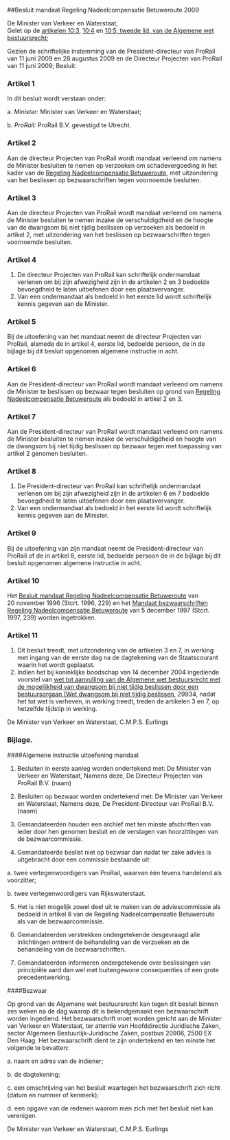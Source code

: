 <meta http-equiv='Content-Type' content='text/html; charset=utf-8' />

##Besluit mandaat Regeling Nadeelcompensatie Betuweroute 2009

De Minister van Verkeer en Waterstaat,  
Gelet op de [artikelen 10:3](../../../../../../../../wet/algemene/wet/bestuursrecht/BWBR0005537/README.md), [10:4](../../../../../../../../wet/algemene/wet/bestuursrecht/BWBR0005537/README.md) en [10:5, tweede lid, van de Algemene wet bestuursrecht](../../../../../../../../wet/algemene/wet/bestuursrecht/BWBR0005537/README.md);

Gezien de schriftelijke instemming van de President-directeur van ProRail van 11 juni 2009 en 28 augustus 2009 en de Directeur Projecten van ProRail van 11 juni 2009;
Besluit:    

### Artikel  1  

In dit besluit wordt verstaan onder: 

a.  *Minister:* Minister van Verkeer en Waterstaat;  

b.  *ProRail:* ProRail B.V. gevestigd te Utrecht.   

### Artikel  2  

Aan de directeur Projecten van ProRail wordt mandaat verleend om namens de Minister besluiten te nemen op verzoeken om schadevergoeding in het kader van de [Regeling Nadeelcompensatie Betuweroute](../../../../../../../../ministeriele-regeling/regeling/nadeelcompensatie/betuweroute/BWBR0008228/README.md), met uitzondering van het beslissen op bezwaarschriften tegen voornoemde besluiten. 

### Artikel  3  

Aan de directeur Projecten van ProRail wordt mandaat verleend om namens de Minister besluiten te nemen inzake de verschuldigdheid en de hoogte van de dwangsom bij niet tijdig beslissen op verzoeken als bedoeld in artikel 2, met uitzondering van het beslissen op bezwaarschriften tegen voornoemde besluiten. 

### Artikel  4  

1.  De directeur Projecten van ProRail kan schriftelijk ondermandaat verlenen om bij zijn afwezigheid zijn in de artikelen 2 en 3 bedoelde bevoegdheid te laten uitoefenen door een plaatsvervanger.   
2.  Van een ondermandaat als bedoeld in het eerste lid wordt schriftelijk kennis gegeven aan de Minister.  

### Artikel  5  

Bij de uitoefening van het mandaat neemt de directeur Projecten van ProRail, alsmede de in artikel 4, eerste lid, bedoelde persoon, de in de bijlage bij dit besluit opgenomen algemene instructie in acht. 

### Artikel  6  

Aan de President-directeur van ProRail wordt mandaat verleend om namens de Minister te beslissen op bezwaar tegen besluiten op grond van [Regeling Nadeelcompensatie Betuweroute](../../../../../../../../ministeriele-regeling/regeling/nadeelcompensatie/betuweroute/BWBR0008228/README.md) als bedoeld in artikel 2 en 3. 

### Artikel  7  

Aan de President-directeur van ProRail wordt mandaat verleend om namens de Minister besluiten te nemen inzake de verschuldigdheid en hoogte van de dwangsom bij niet tijdig beslissen op bezwaar tegen met toepassing van artikel 2 genomen besluiten. 

### Artikel  8  

1.  De President-directeur van ProRail kan schriftelijk ondermandaat verlenen om bij zijn afwezigheid zijn in de artikelen 6 en 7 bedoelde bevoegdheid te laten uitoefenen door een plaatsvervanger.   
2.  Van een ondermandaat als bedoeld in het eerste lid wordt schriftelijk kennis gegeven aan de Minister.  

### Artikel  9  

Bij de uitoefening van zijn mandaat neemt de President-directeur van ProRail of de in artikel 8, eerste lid, bedoelde persoon de in de bijlage bij dit besluit opgenomen algemene instructie in acht. 

### Artikel  10  

Het [Besluit mandaat Regeling Nadeelcompensatie Betuweroute](../../../../../../../../ministeriele-regeling/besluit/mandaat/regeling/nadeelcompensatie/betuweroute/BWBR0008339/README.md) van 20 november 1996 (Stcrt. 1996, 229) en het [Mandaat bezwaarschriften Regeling Nadeelcompensatie Betuweroute](../../../../../../../../ministeriele-regeling/mandaat/bezwaarschriften/nadeelcompensatie/betuweroute/BWBR0009087/README.md) van 5 december 1997 (Stcrt. 1997, 239) worden ingetrokken. 

### Artikel  11  

1.  Dit besluit treedt, met uitzondering van de artikelen 3 en 7, in werking met ingang van de eerste dag na de dagtekening van de Staatscourant waarin het wordt geplaatst.   
2.  Indien het bij koninklijke boodschap van 14 december 2004 ingediende voorstel van [wet tot aanvulling van de Algemene wet bestuursrecht met de mogelijkheid van dwangsom bij niet tijdig beslissen door een bestuursorgaan (Wet dwangsom bij niet tijdig beslissen](../../../../../../../../wet/wet/dwangsom/en/beroep/bij/niet/tijdig/beslissen/BWBR0026450/README.md), 29934, nadat het tot wet is verheven, in werking treedt, treden de artikelen 3 en 7, op hetzelfde tijdstip in werking.  

De 
Minister van Verkeer en Waterstaat, 
C.M.P.S. Eurlings    

### Bijlage.  

####Algemene instructie uitoefening mandaat

1. Besluiten in eerste aanleg worden ondertekend met: De Minister van Verkeer en Waterstaat, Namens deze, De Directeur Projecten van ProRail B.V. (naam)  

2. Besluiten op bezwaar worden ondertekend met: De Minister van Verkeer en Waterstaat, Namens deze, De President-Directeur van ProRail B.V. (naam)  

3. Gemandateerden houden een archief met ten minste afschriften van ieder door hen genomen besluit en de verslagen van hoorzittingen van de bezwaarcommissie.  

4. Gemandateerde beslist niet op bezwaar dan nadat ter zake advies is uitgebracht door een commissie bestaande uit: 

a. twee vertegenwoordigers van ProRail, waarvan één tevens handelend als voorzitter;  

b. twee vertegenwoordigers van Rijkswaterstaat.    

5. Het is niet mogelijk zowel deel uit te maken van de adviescommissie als bedoeld in artikel 6 van de Regeling Nadeelcompensatie Betuweroute als van de bezwaarcommissie.  

6. Gemandateerden verstrekken ondergetekende desgevraagd alle inlichtingen omtrent de behandeling van de verzoeken en de behandeling van de bezwaarschriften.  

7. Gemandateerden informeren ondergetekende over beslissingen van principiële aard dan wel met buitengewone consequenties of een grote precedentwerking.   

####Bezwaar

Op grond van de Algemene wet bestuursrecht kan tegen dit besluit binnen zes weken na de dag waarop dit is bekendgemaakt een bezwaarschrift worden ingediend. Het bezwaarschrift moet worden gericht aan de Minister van Verkeer en Waterstaat, ter attentie van Hoofddirectie Juridische Zaken, sector Algemeen Bestuurlijk-Juridische Zaken, postbus 20906, 2500 EX Den Haag. Het bezwaarschrift dient te zijn ondertekend en ten minste het volgende te bevatten: 

a. naam en adres van de indiener;  

b. de dagtekening;  

c. een omschrijving van het besluit waartegen het bezwaarschrift zich richt (datum en nummer of kenmerk);  

d. een opgave van de redenen waarom men zich met het besluit niet kan verenigen.   

De 
Minister van Verkeer en Waterstaat, 
C.M.P.S. Eurlings    
